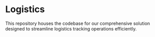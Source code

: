# Logistics
 This repository houses the codebase for our comprehensive solution designed to streamline logistics tracking operations efficiently.
